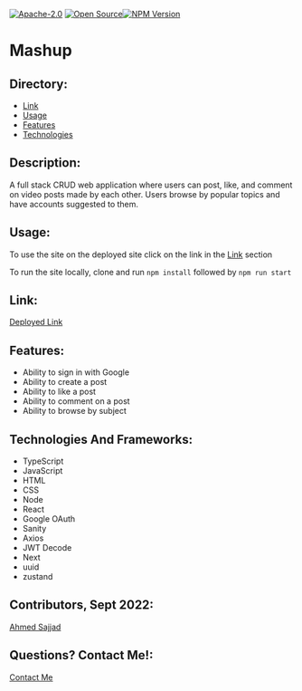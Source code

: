 [![Apache-2.0](https://img.shields.io/badge/Apache-License-blue.svg)](https://opensource.org/licenses/Apache-2.0)  [![Open Source](https://badges.frapsoft.com/os/v1/open-source.svg?v=103)](https://opensource.org/)[![NPM Version](https://img.shields.io/npm/v/npm.svg?style=flat)]()

# Mashup

## Directory:
* [Link](#link)
* [Usage](#usage)
* [Features](#features)
* [Technologies](#technologies-and-frameworks)

## Description: 
A full stack CRUD web application where users can post, like, and comment on video posts made by each other. Users browse by popular topics and have accounts suggested to them.

## Usage:
To use the site on the deployed site click on the link in the [Link](#link) section

To run the site locally, clone and run `npm install` followed by `npm run start`

## Link:
[Deployed Link](https://mashup-zb8w.vercel.app/)

## Features:
- Ability to sign in with Google
- Ability to create a post
- Ability to like a post
- Ability to comment on a post
- Ability to browse by subject

## Technologies And Frameworks:
- TypeScript
- JavaScript
- HTML
- CSS
- Node
- React
- Google OAuth
- Sanity
- Axios
- JWT Decode
- Next
- uuid
- zustand


## Contributors, Sept 2022:
[Ahmed Sajjad](https://github.com/Ahmed-Sajjad111)

## Questions? Contact Me!:
[Contact Me](mailto:uasajjad11198@gmail.com)